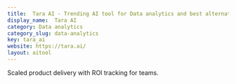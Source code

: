 ```yaml
---
title:  Tara AI - Trending AI tool for Data analytics and best alternatives
display_name:  Tara AI
category: Data analytics
category_slug: data-analytics
key: tara_ai
website: https://tara.ai/
layout: aitool
---
```


Scaled product delivery with ROI tracking for teams.
